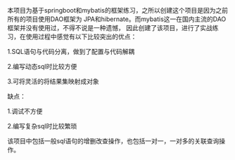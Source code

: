 本项目为基于springboot和mybatis的框架练习，之所以创建这个项目是因为之前所有的项目使用DAO框架为
JPA和hibernate。而mybatis这一在国内主流的DAO框架并没有使用过，不得不说是一种遗憾，
因此创建了该项目，进行了实战练习，在使用过程中感觉有以下比较突出的优点：

1.SQL语句与代码分离，做到了配置与代码解耦

2.编写动态sql时比较方便

3.可将灵活的将结果集映射成对象

缺点：

1.调试不方便

2.编写复杂sql时比较繁琐

该项目中包括一般sql语句的增删改查操作，也包括一对一，一对多的关联查询操作。